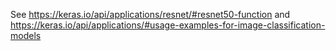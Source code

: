 See https://keras.io/api/applications/resnet/#resnet50-function and https://keras.io/api/applications/#usage-examples-for-image-classification-models
